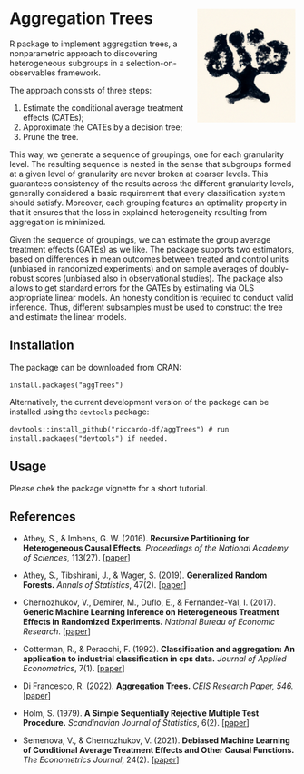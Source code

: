# Aggregation Trees <a href="https://riccardo-df.github.io/aggTrees/"><img src="R/man/figures/logo.svg" align="right" height="200" /></a>
R package to implement aggregation trees, a nonparametric approach to discovering heterogeneous subgroups in a selection-on-observables framework. 

The approach consists of three steps:

1. Estimate the conditional average treatment effects (CATEs);
2. Approximate the CATEs by a decision tree;
3. Prune the tree.

This way, we generate a sequence of groupings, one for each granularity level. The resulting sequence is nested in the sense that subgroups formed at a given
level of granularity are never broken at coarser levels. This guarantees consistency of the results across the different granularity levels, generally considered a basic requirement that every classification system should satisfy. Moreover, each grouping features an optimality property in that it ensures that the loss in
explained heterogeneity resulting from aggregation is minimized.

Given the sequence of groupings, we can estimate the group average treatment effects (GATEs) as we like. The package supports two estimators, based on differences in mean outcomes between treated and control units (unbiased in randomized experiments) and on sample averages of doubly-robust scores (unbiased also in observational studies). The package also allows to get standard errors for the GATEs by estimating via OLS appropriate linear models. An honesty condition is required to conduct valid inference. Thus, different subsamples must be used to construct the tree and estimate the linear models. 

## Installation  
The package can be downloaded from CRAN:

```
install.packages("aggTrees")
```

Alternatively, the current development version of the package can be installed using the `devtools` package:

```
devtools::install_github("riccardo-df/aggTrees") # run install.packages("devtools") if needed.
```

## Usage 
Please chek the package vignette for a short tutorial.

## References

- Athey, S., & Imbens, G. W. (2016).
<b>Recursive Partitioning for Heterogeneous Causal Effects.</b>
<i>Proceedings of the National Academy of Sciences</i>, 113(27).
[<a href="https://www.pnas.org/doi/abs/10.1073/pnas.1510489113">paper</a>]

- Athey, S., Tibshirani, J., & Wager, S. (2019).
<b>Generalized Random Forests.</b> 
<i>Annals of Statistics</i>, 47(2).
[<a href="https://projecteuclid.org/euclid.aos/1547197251">paper</a>]

- Chernozhukov, V., Demirer, M., Duflo, E., & Fernandez-Val, I. (2017).
<b>Generic Machine Learning Inference on Heterogeneous Treatment Effects in Randomized Experiments.</b>
<i>National Bureau of Economic Research</i>.
[<a href="https://www.nber.org/papers/w24678">paper</a>]

- Cotterman, R., & Peracchi, F. (1992).
<b>Classification and aggregation: An application to industrial classification in cps data.</b> 
<i>Journal of Applied Econometrics</i>, 7(1).
[<a href="https://onlinelibrary.wiley.com/doi/abs/10.1002/jae.3950070105">paper</a>]

- Di Francesco, R. (2022).
<b>Aggregation Trees.</b> 
<i>CEIS Research Paper, 546.</i>
[<a href="https://papers.ssrn.com/sol3/papers.cfm?abstract_id=4304256">paper</a>]

- Holm, S. (1979).
<b>A Simple Sequentially Rejective Multiple Test Procedure.</b> 
<i>Scandinavian Journal of Statistics</i>, 6(2).
[<a href="https://www.jstor.org/stable/4615733">paper</a>] 

- Semenova, V., & Chernozhukov, V. (2021).
<b>Debiased Machine Learning of Conditional Average Treatment Effects and Other Causal Functions.</b>
<i>The Econometrics Journal</i>, 24(2).
[<a href="https://academic.oup.com/ectj/article/24/2/264/5899048">paper</a>]
